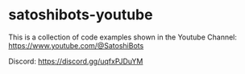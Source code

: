 # satoshibots-youtube

This is a collection of code examples shown in the Youtube Channel: https://www.youtube.com/@SatoshiBots

Discord: https://discord.gg/uqfxPJDuYM
